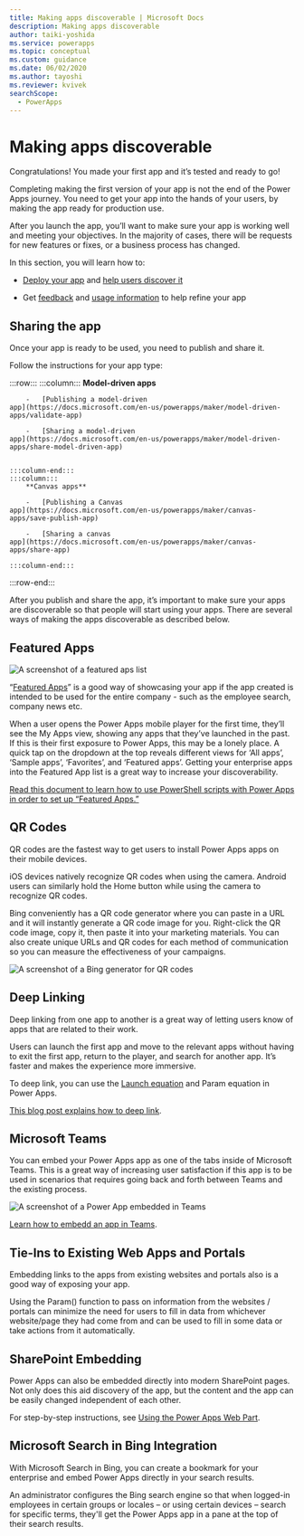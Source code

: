 ```yaml
---
title: Making apps discoverable | Microsoft Docs
description: Making apps discoverable
author: taiki-yoshida
ms.service: powerapps
ms.topic: conceptual
ms.custom: guidance
ms.date: 06/02/2020
ms.author: tayoshi
ms.reviewer: kvivek
searchScope:  
  - PowerApps
---
```


# Making apps discoverable

Congratulations! You made your first app and it’s tested and ready to go!

Completing making the first version of your app is not the end of the Power Apps journey. 
You need to get your app into the hands of your users, by making the app ready for production use. 

After you launch the app, you’ll want to make sure your app is working well and meeting your objectives. In the majority of cases, there will be requests for new features or fixes, or a business process has changed. 

In this section, you will learn how to:
- [Deploy your app](#sharing-the-app) and [help users discover it](#featured-apps)

- Get [feedback](feedback-telemetry.md) and [usage information](feedback-telemetry.md#analyzing-telemetry) to help refine your app


## Sharing the app

Once your app is ready to be used, you need to publish and share it.

Follow the instructions for your app type:

:::row:::
    :::column:::
        **Model-driven apps**

        -   [Publishing a model-driven
    app](https://docs.microsoft.com/en-us/powerapps/maker/model-driven-apps/validate-app)

        -   [Sharing a model-driven
    app](https://docs.microsoft.com/en-us/powerapps/maker/model-driven-apps/share-model-driven-app)


    :::column-end:::
    :::column:::
        **Canvas apps**

        -   [Publishing a Canvas
    app](https://docs.microsoft.com/en-us/powerapps/maker/canvas-apps/save-publish-app)

        -   [Sharing a canvas
    app](https://docs.microsoft.com/en-us/powerapps/maker/canvas-apps/share-app)

    :::column-end:::
:::row-end:::

After you publish and share the app, it’s important to make sure your apps are
discoverable so that people will start using your apps. There are several ways
of making the apps discoverable as described below.

## Featured Apps

![A screenshot of a featured aps list](media/featured-apps.png)

“[Featured
Apps](https://powerapps.microsoft.com/blog/powerapps-discoverability-in-the-enterprise/)”
is a good way of showcasing your app if the app created is intended to be used
for the entire company - such as the employee search, company news etc.

When a user opens the Power Apps mobile player for the first time, they’ll see
the My Apps view, showing any apps that they’ve launched in the past. If this is
their first exposure to Power Apps, this may be a lonely place. A quick tap on
the dropdown at the top reveals different views for ‘All apps’, ‘Sample apps’,
‘Favorites’, and ‘Featured apps’. Getting your enterprise apps into the Featured
App list is a great way to increase your discoverability.

[Read this document to learn how to use PowerShell scripts with Power Apps in
order to set up “Featured
Apps.”](https://docs.microsoft.com/power-platform/admin/powerapps-powershell#power-apps-cmdlets-for-administrators-preview)

## QR Codes

QR codes are the fastest way to get users to install Power Apps apps on their
mobile devices.

iOS devices natively recognize QR codes when using the camera. Android users can
similarly hold the Home button while using the camera to recognize QR codes.

Bing conveniently has a QR code generator where you can paste in a URL and it
will instantly generate a QR code image for you. Right-click the
QR code image, copy it, then paste it into your marketing materials. You can
also create unique URLs and QR codes for each method of communication so you can
measure the effectiveness of your campaigns.

![A screenshot of a Bing generator for QR codes](media/qr-codes.png)

## Deep Linking

Deep linking from one app to another is a great way of letting users know of
apps that are related to their work.

Users can launch the first app and move to the relevant apps without having to
exit the first app, return to the player, and search for another app. It’s
faster and makes the experience more immersive.

To deep link, you can use the [Launch
equation](../../maker/canvas-apps/functions/function-param)
and Param equation in Power Apps.

[This blog post explains how to deep
link](https://powerapps.microsoft.com/blog/powerapps-deep-linking/).

## Microsoft Teams

You can embed your Power Apps app as one of the tabs inside of Microsoft Teams.
This is a great way of increasing user satisfaction if this app is to be used in
scenarios that requires going back and forth between Teams and the existing
process.

![A screenshot of a Power App embedded in Teams](media/teams-embedding.png)

[Learn how to embedd an app in
Teams](../../maker/canvas-apps/embed-teams-app).

## Tie-Ins to Existing Web Apps and Portals

Embedding links to the apps from existing websites and portals also is a good
way of exposing your app.

Using the Param() function to pass on information from the websites / portals
can minimize the need for users to fill in data from whichever website/page they
had come from and can be used to fill in some data or take actions from it
automatically.

## SharePoint Embedding

Power Apps can also be embedded directly into modern SharePoint pages. Not only
does this aid discovery of the app, but the content and the app can be easily
changed independent of each other.

For step-by-step instructions, see [Using the Power Apps Web
Part](https://support.microsoft.com/office/use-the-power-apps-web-part-6285f05e-e441-408a-99d7-aa688195cd1c).

## Microsoft Search in Bing Integration

With Microsoft Search in Bing, you can create a bookmark for your enterprise and
embed Power Apps directly in your search results.

An administrator configures the Bing search engine so that when logged-in
employees in certain groups or locales – or using certain devices – search for
specific terms, they'll get the Power Apps app in a pane at the top of their
search results.
